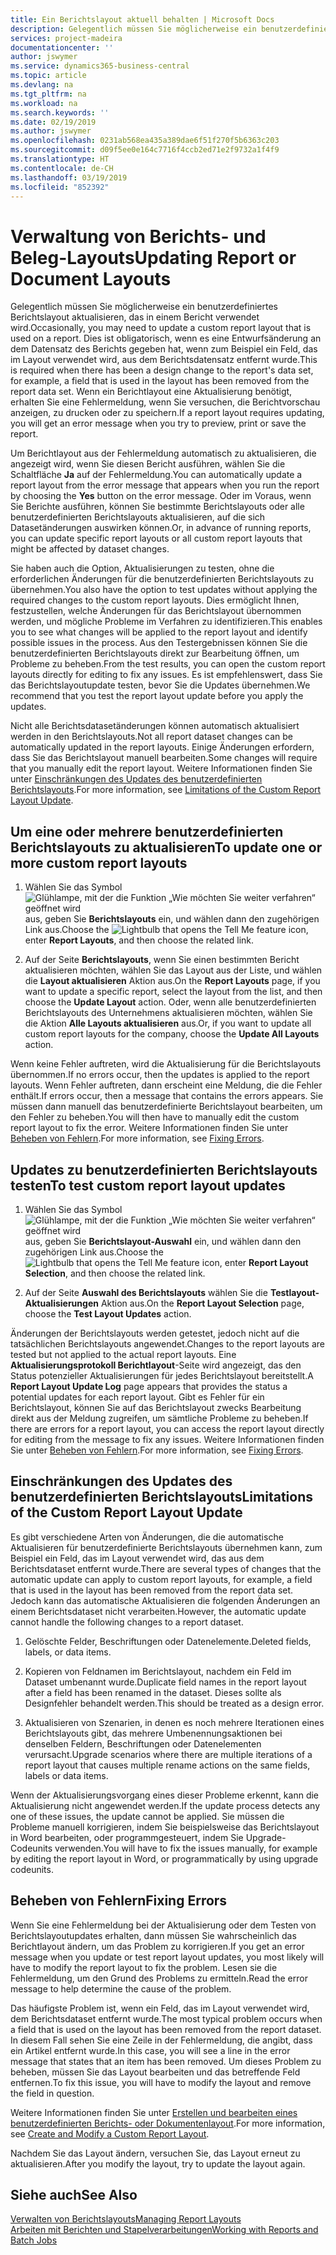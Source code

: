 ```yaml
---
title: Ein Berichtslayout aktuell behalten | Microsoft Docs
description: Gelegentlich müssen Sie möglicherweise ein benutzerdefiniertes Berichtslayout aktualisieren, das in einem Bericht verwendet wird. Dies ist obligatorisch, wenn es eine Entwurfsänderung an dem Datensatz des Berichts gegeben hat, wenn zum Beispiel ein Feld, das im Layout verwendet wird, aus dem Berichtsdatensatz entfernt wurde.
services: project-madeira
documentationcenter: ''
author: jswymer
ms.service: dynamics365-business-central
ms.topic: article
ms.devlang: na
ms.tgt_pltfrm: na
ms.workload: na
ms.search.keywords: ''
ms.date: 02/19/2019
ms.author: jswymer
ms.openlocfilehash: 0231ab568ea435a389dae6f51f270f5b6363c203
ms.sourcegitcommit: d09f5ee0e164c7716f4ccb2ed71e2f9732a1f4f9
ms.translationtype: HT
ms.contentlocale: de-CH
ms.lasthandoff: 03/19/2019
ms.locfileid: "852392"
---
```

# <a name="updating-report-or-document-layouts"></a><span data-ttu-id="2abac-104">Verwaltung von Berichts- und Beleg-Layouts</span><span class="sxs-lookup"><span data-stu-id="2abac-104">Updating Report or Document Layouts</span></span>
<span data-ttu-id="2abac-105">Gelegentlich müssen Sie möglicherweise ein benutzerdefiniertes Berichtslayout aktualisieren, das in einem Bericht verwendet wird.</span><span class="sxs-lookup"><span data-stu-id="2abac-105">Occasionally, you may need to update a custom report layout that is used on a report.</span></span> <span data-ttu-id="2abac-106">Dies ist obligatorisch, wenn es eine Entwurfsänderung an dem Datensatz des Berichts gegeben hat, wenn zum Beispiel ein Feld, das im Layout verwendet wird, aus dem Berichtsdatensatz entfernt wurde.</span><span class="sxs-lookup"><span data-stu-id="2abac-106">This is required when there has been a design change to the report's data set, for example, a field that is used in the layout has been removed from the report data set.</span></span> <span data-ttu-id="2abac-107">Wenn ein Berichtlayout eine Aktualisierung benötigt, erhalten Sie eine Fehlermeldung, wenn Sie versuchen, die Berichtvorschau anzeigen, zu drucken oder zu speichern.</span><span class="sxs-lookup"><span data-stu-id="2abac-107">If a report layout requires updating, you will get an error message when you try to preview, print or save the report.</span></span>  

<span data-ttu-id="2abac-108">Um Berichtlayout aus der Fehlermeldung automatisch zu aktualisieren, die angezeigt wird, wenn Sie diesen Bericht ausführen, wählen Sie die Schaltfläche **Ja** auf der Fehlermeldung.</span><span class="sxs-lookup"><span data-stu-id="2abac-108">You can automatically update a report layout from the error message that appears when you run the report by choosing the **Yes** button on the error message.</span></span> <span data-ttu-id="2abac-109">Oder im Voraus, wenn Sie Berichte ausführen, können Sie bestimmte Berichtslayouts oder alle benutzerdefinierten Berichtslayouts aktualisieren, auf die sich Datasetänderungen auswirken können.</span><span class="sxs-lookup"><span data-stu-id="2abac-109">Or, in advance of running reports, you can update specific report layouts or all custom report layouts that might be affected by dataset changes.</span></span>  

<span data-ttu-id="2abac-110">Sie haben auch die Option, Aktualisierungen zu testen, ohne die erforderlichen Änderungen für die benutzerdefinierten Berichtslayouts zu übernehmen.</span><span class="sxs-lookup"><span data-stu-id="2abac-110">You also have the option to test updates without applying the required changes to the custom report layouts.</span></span> <span data-ttu-id="2abac-111">Dies ermöglicht Ihnen, festzustellen, welche Änderungen für das Berichtslayout übernommen werden, und mögliche Probleme im Verfahren zu identifizieren.</span><span class="sxs-lookup"><span data-stu-id="2abac-111">This enables you to see what changes will be applied to the report layout and identify possible issues in the process.</span></span> <span data-ttu-id="2abac-112">Aus den Testergebnissen können Sie die benutzerdefinierten Berichtslayouts direkt zur Bearbeitung öffnen, um Probleme zu beheben.</span><span class="sxs-lookup"><span data-stu-id="2abac-112">From the test results, you can open the custom report layouts directly for editing to fix any issues.</span></span> <span data-ttu-id="2abac-113">Es ist empfehlenswert, dass Sie das Berichtslayoutupdate testen, bevor Sie die Updates übernehmen.</span><span class="sxs-lookup"><span data-stu-id="2abac-113">We recommend that you test the report layout update before you apply the updates.</span></span>  

<span data-ttu-id="2abac-114">Nicht alle Berichtsdatasetänderungen können automatisch aktualisiert werden in den Berichtslayouts.</span><span class="sxs-lookup"><span data-stu-id="2abac-114">Not all report dataset changes can be automatically updated in the report layouts.</span></span> <span data-ttu-id="2abac-115">Einige Änderungen erfordern, dass Sie das Berichtslayout manuell bearbeiten.</span><span class="sxs-lookup"><span data-stu-id="2abac-115">Some changes will require that you manually edit the report layout.</span></span> <span data-ttu-id="2abac-116">Weitere Informationen finden Sie unter [Einschränkungen des Updates des benutzerdefinierten Berichtslayouts](ui-update-report-layouts.md#UpdateLimitations).</span><span class="sxs-lookup"><span data-stu-id="2abac-116">For more information, see [Limitations of the Custom Report Layout Update](ui-update-report-layouts.md#UpdateLimitations).</span></span>  

## <a name="to-update-one-or-more-custom-report-layouts"></a><span data-ttu-id="2abac-117">Um eine oder mehrere benutzerdefinierten Berichtslayouts zu aktualisieren</span><span class="sxs-lookup"><span data-stu-id="2abac-117">To update one or more custom report layouts</span></span>  

1.  <span data-ttu-id="2abac-118">Wählen Sie das Symbol ![Glühlampe, mit der die Funktion „Wie möchten Sie weiter verfahren“ geöffnet wird](media/ui-search/search_small.png "Wie möchten Sie weiter verfahren?") aus, geben Sie **Berichtslayouts** ein, und wählen dann den zugehörigen Link aus.</span><span class="sxs-lookup"><span data-stu-id="2abac-118">Choose the ![Lightbulb that opens the Tell Me feature](media/ui-search/search_small.png "Tell me what you want to do") icon, enter **Report Layouts**, and then choose the related link.</span></span>  

2.  <span data-ttu-id="2abac-119">Auf der Seite **Berichtslayouts**, wenn Sie einen bestimmten Bericht aktualisieren möchten, wählen Sie das Layout aus der Liste, und wählen die **Layout aktualisieren** Aktion aus.</span><span class="sxs-lookup"><span data-stu-id="2abac-119">On the **Report Layouts** page, if you want to update a specific report, select the layout from the list, and then choose the **Update Layout** action.</span></span> <span data-ttu-id="2abac-120">Oder, wenn alle benutzerdefinierten Berichtslayouts des Unternehmens aktualisieren möchten, wählen Sie die Aktion **Alle Layouts aktualisieren** aus.</span><span class="sxs-lookup"><span data-stu-id="2abac-120">Or, if you want to update all custom report layouts for the company, choose the **Update All Layouts** action.</span></span>  

<span data-ttu-id="2abac-121">Wenn keine Fehler auftreten, wird die Aktualisierung für die Berichtslayouts übernommen.</span><span class="sxs-lookup"><span data-stu-id="2abac-121">If no errors occur, then the updates is applied to the report layouts.</span></span> <span data-ttu-id="2abac-122">Wenn Fehler auftreten, dann erscheint eine Meldung, die die Fehler enthält.</span><span class="sxs-lookup"><span data-stu-id="2abac-122">If errors occur, then a message that contains the errors appears.</span></span> <span data-ttu-id="2abac-123">Sie müssen dann manuell das benutzerdefinierte Berichtslayout bearbeiten, um den Fehler zu beheben.</span><span class="sxs-lookup"><span data-stu-id="2abac-123">You will then have to manually edit the custom report layout to fix the error.</span></span> <span data-ttu-id="2abac-124">Weitere Informationen finden Sie unter [Beheben von Fehlern](ui-update-report-layouts.md#FixErrors).</span><span class="sxs-lookup"><span data-stu-id="2abac-124">For more information, see [Fixing Errors](ui-update-report-layouts.md#FixErrors).</span></span>  

## <a name="to-test-custom-report-layout-updates"></a><span data-ttu-id="2abac-125">Updates zu benutzerdefinierten Berichtslayouts testen</span><span class="sxs-lookup"><span data-stu-id="2abac-125">To test custom report layout updates</span></span>  

1.  <span data-ttu-id="2abac-126">Wählen Sie das Symbol ![Glühlampe, mit der die Funktion „Wie möchten Sie weiter verfahren“ geöffnet wird](media/ui-search/search_small.png "Wie möchten Sie weiter verfahren?") aus, geben Sie **Berichtslayout-Auswahl** ein, und wählen dann den zugehörigen Link aus.</span><span class="sxs-lookup"><span data-stu-id="2abac-126">Choose the ![Lightbulb that opens the Tell Me feature](media/ui-search/search_small.png "Tell me what you want to do") icon, enter **Report Layout Selection**, and then choose the related link.</span></span>  

2.  <span data-ttu-id="2abac-127">Auf der Seite **Auswahl des Berichtslayouts** wählen Sie die **Testlayout-Aktualisierungen** Aktion aus.</span><span class="sxs-lookup"><span data-stu-id="2abac-127">On the **Report Layout Selection** page, choose the **Test Layout Updates** action.</span></span>  

 <span data-ttu-id="2abac-128">Änderungen der Berichtslayouts werden getestet, jedoch nicht auf die tatsächlichen Berichtslayouts angewendet.</span><span class="sxs-lookup"><span data-stu-id="2abac-128">Changes to the report layouts are tested but not applied to the actual report layouts.</span></span> <span data-ttu-id="2abac-129">Eine **Aktualisierungsprotokoll Berichtlayout**-Seite wird angezeigt, das den Status potenzieller Aktualisierungen für jedes Berichtslayout bereitstellt.</span><span class="sxs-lookup"><span data-stu-id="2abac-129">A **Report Layout Update Log** page appears that provides the status a potential updates for each report layout.</span></span> <span data-ttu-id="2abac-130">Gibt es Fehler für ein Berichtslayout, können Sie auf das Berichtslayout zwecks Bearbeitung direkt aus der Meldung zugreifen, um sämtliche Probleme zu beheben.</span><span class="sxs-lookup"><span data-stu-id="2abac-130">If there are errors for a report layout, you can access the report layout directly for editing from the message to fix any issues.</span></span> <span data-ttu-id="2abac-131">Weitere Informationen finden Sie unter [Beheben von Fehlern](ui-update-report-layouts.md#FixErrors).</span><span class="sxs-lookup"><span data-stu-id="2abac-131">For more information, see [Fixing Errors](ui-update-report-layouts.md#FixErrors).</span></span>  

##  <a name="UpdateLimitations"></a> <span data-ttu-id="2abac-132">Einschränkungen des Updates des benutzerdefinierten Berichtslayouts</span><span class="sxs-lookup"><span data-stu-id="2abac-132">Limitations of the Custom Report Layout Update</span></span>  
 <span data-ttu-id="2abac-133">Es gibt verschiedene Arten von Änderungen, die die automatische Aktualisieren für benutzerdefinierte Berichtslayouts übernehmen kann, zum Beispiel ein Feld, das im Layout verwendet wird, das aus dem Berichtsdataset entfernt wurde.</span><span class="sxs-lookup"><span data-stu-id="2abac-133">There are several types of changes that the automatic update can apply to custom report layouts, for example, a field that is used in the layout has been removed from the report data set.</span></span> <span data-ttu-id="2abac-134">Jedoch kann das automatische Aktualisieren die folgenden Änderungen an einem Berichtsdataset nicht verarbeiten.</span><span class="sxs-lookup"><span data-stu-id="2abac-134">However, the automatic update cannot handle the following changes to a report dataset.</span></span>  

1.  <span data-ttu-id="2abac-135">Gelöschte Felder, Beschriftungen oder Datenelemente.</span><span class="sxs-lookup"><span data-stu-id="2abac-135">Deleted fields, labels, or data items.</span></span>  

2.  <span data-ttu-id="2abac-136">Kopieren von Feldnamen im Berichtslayout, nachdem ein Feld im Dataset umbenannt wurde.</span><span class="sxs-lookup"><span data-stu-id="2abac-136">Duplicate field names in the report layout after a field has been renamed in the dataset.</span></span> <span data-ttu-id="2abac-137">Dieses sollte als Designfehler behandelt werden.</span><span class="sxs-lookup"><span data-stu-id="2abac-137">This should be treated as a design error.</span></span>  

3.  <span data-ttu-id="2abac-138">Aktualisieren von Szenarien, in denen es noch mehrere Iterationen eines Berichtslayouts gibt, das mehrere Umbenennungsaktionen bei denselben Feldern, Beschriftungen oder Datenelementen verursacht.</span><span class="sxs-lookup"><span data-stu-id="2abac-138">Upgrade scenarios where there are multiple iterations of a report layout that causes multiple rename actions on the same fields, labels or data items.</span></span>  

 <span data-ttu-id="2abac-139">Wenn der Aktualisierungsvorgang eines dieser Probleme erkennt, kann die Aktualisierung nicht angewendet werden.</span><span class="sxs-lookup"><span data-stu-id="2abac-139">If the update process detects any one of these issues, the update cannot be applied.</span></span> <span data-ttu-id="2abac-140">Sie müssen die Probleme manuell korrigieren, indem Sie beispielsweise das Berichtslayout in Word bearbeiten, oder programmgesteuert, indem Sie Upgrade-Codeunits verwenden.</span><span class="sxs-lookup"><span data-stu-id="2abac-140">You will have to fix the issues manually, for example by editing the report layout in Word, or programmatically by using upgrade codeunits.</span></span>  

##  <a name="FixErrors"></a> <span data-ttu-id="2abac-141">Beheben von Fehlern</span><span class="sxs-lookup"><span data-stu-id="2abac-141">Fixing Errors</span></span>  
 <span data-ttu-id="2abac-142">Wenn Sie eine Fehlermeldung bei der Aktualisierung oder dem Testen von Berichtslayoutupdates erhalten, dann müssen Sie wahrscheinlich das Berichtlayout ändern, um das Problem zu korrigieren.</span><span class="sxs-lookup"><span data-stu-id="2abac-142">If you get an error message when you update or test report layout updates, you most likely will have to modify the report layout to fix the problem.</span></span> <span data-ttu-id="2abac-143">Lesen sie die Fehlermeldung, um den Grund des Problems zu ermitteln.</span><span class="sxs-lookup"><span data-stu-id="2abac-143">Read the error message to help determine the cause of the problem.</span></span>  

 <span data-ttu-id="2abac-144">Das häufigste Problem ist, wenn ein Feld, das im Layout verwendet wird, dem Berichtsdataset entfernt wurde.</span><span class="sxs-lookup"><span data-stu-id="2abac-144">The most typical problem occurs when a field that is used on the layout has been removed from the report dataset.</span></span> <span data-ttu-id="2abac-145">In diesem Fall sehen Sie eine Zeile in der Fehlermeldung, die angibt, dass ein Artikel entfernt wurde.</span><span class="sxs-lookup"><span data-stu-id="2abac-145">In this case, you will see a line in the error message that states that an item has been removed.</span></span> <span data-ttu-id="2abac-146">Um dieses Problem zu beheben, müssen Sie das Layout bearbeiten und das betreffende Feld entfernen.</span><span class="sxs-lookup"><span data-stu-id="2abac-146">To fix this issue, you will have to modify the layout and remove the field in question.</span></span>  

 <span data-ttu-id="2abac-147">Weitere Informationen finden Sie unter [Erstellen und bearbeiten  eines benutzerdefinierten Berichts- oder Dokumentenlayout](ui-how-create-custom-report-layout.md#ModifyCustomLayout).</span><span class="sxs-lookup"><span data-stu-id="2abac-147">For more information, see [Create and Modify a Custom Report Layout](ui-how-create-custom-report-layout.md#ModifyCustomLayout).</span></span>  

 <span data-ttu-id="2abac-148">Nachdem Sie das Layout ändern, versuchen Sie, das Layout erneut zu aktualisieren.</span><span class="sxs-lookup"><span data-stu-id="2abac-148">After you modify the layout, try to update the layout again.</span></span>  

## <a name="see-also"></a><span data-ttu-id="2abac-149">Siehe auch</span><span class="sxs-lookup"><span data-stu-id="2abac-149">See Also</span></span>  
 [<span data-ttu-id="2abac-150">Verwalten von Berichtslayouts</span><span class="sxs-lookup"><span data-stu-id="2abac-150">Managing Report Layouts</span></span>](ui-manage-report-layouts.md)  
 [<span data-ttu-id="2abac-151">Arbeiten mit Berichten und Stapelverarbeitungen</span><span class="sxs-lookup"><span data-stu-id="2abac-151">Working with Reports and Batch Jobs</span></span>](ui-work-report.md)  
